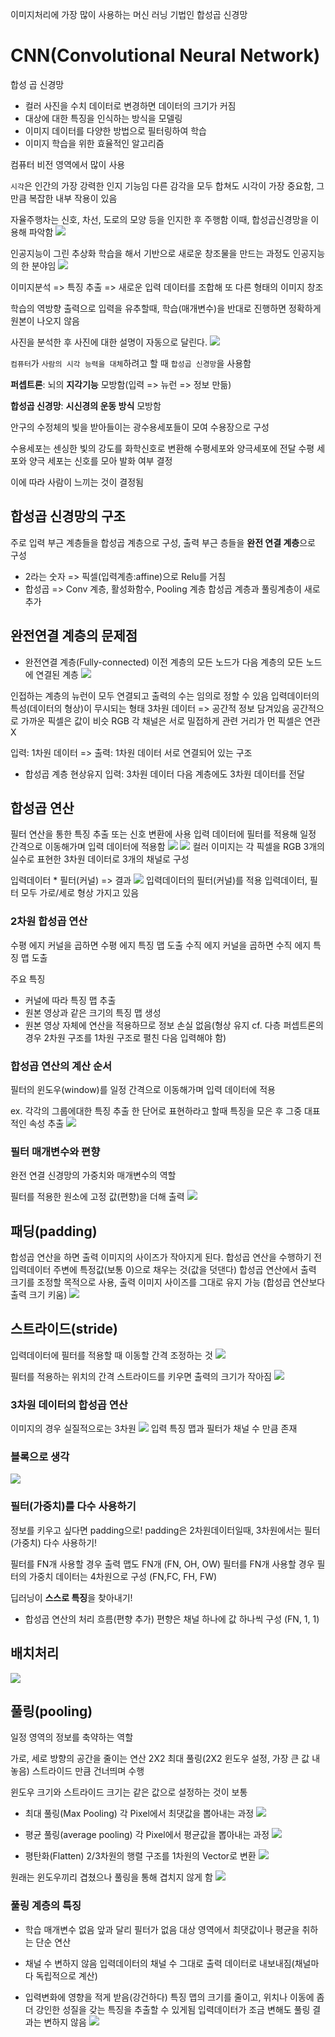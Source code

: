 이미지처리에 가장 많이 사용하는 머신 러닝 기법인 합성곱 신경망

# CNN(Convolutional Neural Network)
합성 곱 신경망
- 컬러 사진을 수치 데이터로 변경하면 데이터의 크기가 커짐
- 대상에 대한 특징을 인식하는 방식을 모델링
- 이미지 데이터를 다양한 방법으로 필터링하여 학습
- 이미지 학습을 위한 효율적인 알고리즘

컴퓨터 비전 영역에서 많이 사용

`시각`은 인간의 가장 강력한 인지 기능임
다른 감각을 모두 합쳐도 시각이 가장 중요함, 그만큼 복잡한 내부 작용이 있음

자율주행차는 신호, 차선, 도로의 모양 등을 인지한 후 주행함
이때, 합성곱신경망을 이용해 파악함
![](https://velog.velcdn.com/images/allzeroyou/post/2a413b53-f2da-45fa-8ff2-e30ae23611bd/image.png)

인공지능이 그린 추상화
학습을 해서 기반으로 새로운 창조물을 만드는 과정도 인공지능의 한 분야임
![](https://velog.velcdn.com/images/allzeroyou/post/ee4d24ee-df42-4ba6-964f-33c69e83752e/image.png)

이미지분석 => 특징 추출 => 새로운 입력 데이터를 조합해 또 다른 형태의 이미지 창조

학습의 역방향
출력으로 입력을 유추할때, 학습(매개변수)을 반대로 진행하면 정확하게 원본이 나오지 않음

사진을 분석한 후 사진에 대한 설명이 자동으로 달린다.
![](https://velog.velcdn.com/images/allzeroyou/post/438c10c9-1b82-43ed-98cd-bb0fc5c0780d/image.png)

`컴퓨터`가 `사람의 시각 능력을 대체`하려고 할 때 `합성곱 신경망`을 사용함

**퍼셉트론**: 뇌의 **지각기능** 모방함(입력 => 뉴런 => 정보 만듦)

**합성곱 신경망**: **시신경의 운동 방식** 모방함

안구의 수정체의 빛을 받아들이는 광수용세포들이 모여 수용장으로 구성

수용세포는 센싱한 빛의 강도를 화학신호로 변환해 수평세포와 양극세포에 전달
수평 세포와 양극 세포는 신호를 모아 발화 여부 결정

이에 따라 사람이 느끼는 것이 결정됨

## 합성곱 신경망의 구조
주로 입력 부근 계층들을 합성곱 계층으로 구성, 출력 부근 층들을 **완전 연결 계층**으로 구성

- 2라는 숫자 => 픽셀(입력계층:affine)으로 Relu를 거침
- 합성곱 => Conv 계층, 활성화함수, Pooling 계층
합성곱 계층과 풀링계층이 새로 추가

## 완전연결 계층의 문제점
- 완전연결 계층(Fully-connected)
이전 계층의 모든 노드가 다음 계층의 모든 노드에 연결된 계층
![](https://velog.velcdn.com/images/allzeroyou/post/cae89080-4d67-428a-b842-86a38534b772/image.png)

인접하는 계층의 뉴런이 모두 연결되고 출력의 수는 임의로 정할 수 있음
입력데이터의 특성(데이터의 형상)이 무시되는 형태
3차원 데이터 => 공간적 정보 담겨있음
공간적으로 가까운 픽셀은 값이 비슷
RGB 각 채널은 서로 밀접하게 관련
거리가 먼 픽셀은 연관 X

입력: 1차원 데이터 => 출력: 1차원 데이터
서로 연결되어 있는 구조

- 합성곱 계층
현상유지
입력: 3차원 데이터
다음 계층에도 3차원 데이터를 전달

## 합성곱 연산
필터 연산을 통한 특징 추출 또는 신호 변환에 사용
입력 데이터에 필터를 적용해 일정 간격으로 이동해가며 입력 데이터에 적용함
![](https://velog.velcdn.com/images/allzeroyou/post/d74ec619-3bdd-4318-ae2e-378df2dab219/image.png)
![](https://velog.velcdn.com/images/allzeroyou/post/35082458-8191-4675-8e4b-fc8e0a6c4326/image.png)
컬러 이미지는 각 픽셀을 RGB 3개의 실수로 표현한 3차원 데이터로 3개의 채널로 구성

입력데이터 * 필터(커널) => 결과
![](https://velog.velcdn.com/images/allzeroyou/post/71070c73-3803-409c-a985-2218cdea5479/image.png)
입력데이터의 필터(커널)를 적용
입력데이터, 필터 모두 가로/세로 형상 가지고 있음

### 2차원 합성곱 연산
수평 에지 커널을 곱하면 수평 에지 특징 맵 도출
수직 에지 커널을 곱하면 수직 에지 특징 맵 도출

주요 특징
- 커널에 따라 특징 맵 추출
- 원본 영상과 같은 크기의 특징 맵 생성
- 원본 영상 자체에 연산을 적용하므로 정보 손실 없음(형상 유지 cf. 다층 퍼셉트론의 경우 2차원 구조를 1차원 구조로 펼친 다음 입력해야 함)

### 합성곱 연산의 계산 순서
필터의 윈도우(window)를 일정 간격으로 이동해가며 입력 데이터에 적용

ex.
각각의 그룹에대한 특징 추출
한 단어로 표현하라고 할때 특징을 모은 후 그중 대표적인 속성 추출
![](https://velog.velcdn.com/images/allzeroyou/post/ac3b0798-3fb8-47e4-89d6-93fc50868345/image.png)

### 필터 매개변수와 편향
완전 연결 신경망의 가중치와 매개변수의 역할

필터를 적용한 원소에 고정 값(편향)을 더해 출력
![](https://velog.velcdn.com/images/allzeroyou/post/cd9275f7-9df4-4ed2-a11d-17672914ba1c/image.png)

## 패딩(padding)
합성곱 연산을 하면 출력 이미지의 사이즈가 작아지게 된다.
합성곱 연산을 수행하기 전 입력데이터 주변에 특정값(보통 0)으로 채우는 것(값을 덧댄다)
합성곱 연산에서 출력 크기를 조정할 목적으로 사용, 출력 이미지 사이즈를 그대로 유지 가능 (합성곱 연산보다 출력 크기 키움)
![](https://velog.velcdn.com/images/allzeroyou/post/30478176-e0d2-4b2a-83bb-b3d6bea3be14/image.png)


## 스트라이드(stride)
입력데이터에 필터를 적용할 때 이동할 간격 조정하는 것
![](https://velog.velcdn.com/images/allzeroyou/post/751901d3-364f-44b5-bca2-4532a4adba35/image.png)

필터를 적용하는 위치의 간격
스트라이드를 키우면 출력의 크기가 작아짐
![](https://velog.velcdn.com/images/allzeroyou/post/3ac4cf29-f156-43f1-b58e-5a3fec8a6463/image.png)

### 3차원 데이터의 합성곱 연산
이미지의 경우 실질적으로는 3차원
![](https://velog.velcdn.com/images/allzeroyou/post/2859ef63-4838-4182-abf2-c1f6815f1165/image.png)
입력 특징 맵과 필터가 채널 수 만큼 존재

### 블록으로 생각

![](https://velog.velcdn.com/images/allzeroyou/post/5c84eb7e-e5c5-4c77-86dc-72d5fb9b2bec/image.png)

### 필터(가중치)를 다수 사용하기
정보를 키우고 싶다면 padding으로!
padding은 2차원데이터일때,
3차원에서는 필터(가중치) 다수 사용하기!

필터를 FN개 사용할 경우 출력 맵도 FN개
(FN, OH, OW)
필터를 FN개 사용할 경우 필터의 가중치 데이터는 4차원으로 구성
(FN,FC, FH, FW)

딥러닝이 **스스로 특징**을 찾아내기!

- 합성곱 연산의 처리 흐름(편향 추가)
편향은 채널 하나에 값 하나씩 구성
(FN, 1, 1)

## 배치처리
![](https://velog.velcdn.com/images/allzeroyou/post/23931510-e558-4509-be58-f4e1b62a6916/image.png)

## 풀링(pooling)
일정 영역의 정보를 축약하는 역할

가로, 세로 방향의 공간을 줄이는 연산
2X2 최대 풀링(2X2 윈도우 설정, 가장 큰 값 내놓음)
스트라이드 만큼 건너띄며 수행

윈도우 크기와 스트라이드 크기는 같은 값으로 설정하는 것이 보통
- 최대 풀링(Max Pooling)
각 Pixel에서 최댓값을 뽑아내는 과정
![](https://velog.velcdn.com/images/allzeroyou/post/fd87ec83-523f-4e2d-99f3-feb4a01eae1b/image.png)

- 평균 풀링(average pooling)
각 Pixel에서 평균값을 뽑아내는 과정
![](https://velog.velcdn.com/images/allzeroyou/post/6fc911dd-389d-40d7-833b-2ad4c1cb8ccb/image.png)


- 평탄화(Flatten)
2/3차원의 행렬 구조를 1차원의 Vector로 변환
![](https://velog.velcdn.com/images/allzeroyou/post/e48142b3-c168-4677-b74e-9dfb157b6198/image.png)

원래는 윈도우끼리 겹쳤으나 풀링을 통해 겹치지 않게 함
![](https://velog.velcdn.com/images/allzeroyou/post/1c005627-0423-427c-b7b0-9277abd99358/image.png)

### 풀링 계층의 특징
- 학습 매개변수 없음
앞과 달리 필터가 없음
대상 영역에서 최댓값이나 평균을 취하는 단순 연산

- 채널 수 변하지 않음
입력데이터의 채널 수 그대로 출력 데이터로 내보내짐(채널마다 독립적으로 계산)

- 입력변화에 영향을 적게 받음(강건하다)
특징 맵의 크기를 줄이고, 위치나 이동에 좀 더 강인한 성질을 갖는 특징을 추출할 수 있게됨
입력데이터가 조금 변해도 풀링 결과는 변하지 않음
![](https://velog.velcdn.com/images/allzeroyou/post/f900606c-b4cc-4eab-8fa8-429ff8fb212c/image.png)